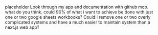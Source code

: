 placeholder
Look through my app and documentation with github mcp. what do you think, could 90% of what i want to achieve be done with just one or two google sheets workbooks? Could I remove one or two overly complicated systems and have a much easier to maintain system than a next.js web app?